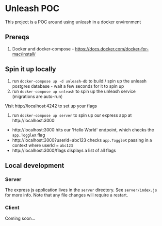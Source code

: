 # Unleash POC

This project is a POC around using unleash in a docker environment

## Prereqs

1. Docker and docker-compose - https://docs.docker.com/docker-for-mac/install/

## Spin it up locally

1. run `docker-compose up -d unleash-db` to build / spin up the unleash postgres database - wait a few seconds for it to spin up
1. run `docker-compose up unleash` to spin up the unleash service (migrations are auto-run)

Visit http://localhost:4242 to set up your flags

1. run `docker-compose up server` to spin up our express app at http://localhost:3000

- http://localhost:3000 hits our 'Hello World' endpoint, which checks the `app.ToggleX` flag
- http://localhost:3000?userid=abc123 checks `app.ToggleX` passing in a context where userId = `abc123`
- http://localhost:3000/flags displays a list of all flags

## Local development

### Server

The express js application lives in the `server` directory. See
`server/index.js` for more info. Note that any file changes will require a
restart.

### Client

Coming soon...
